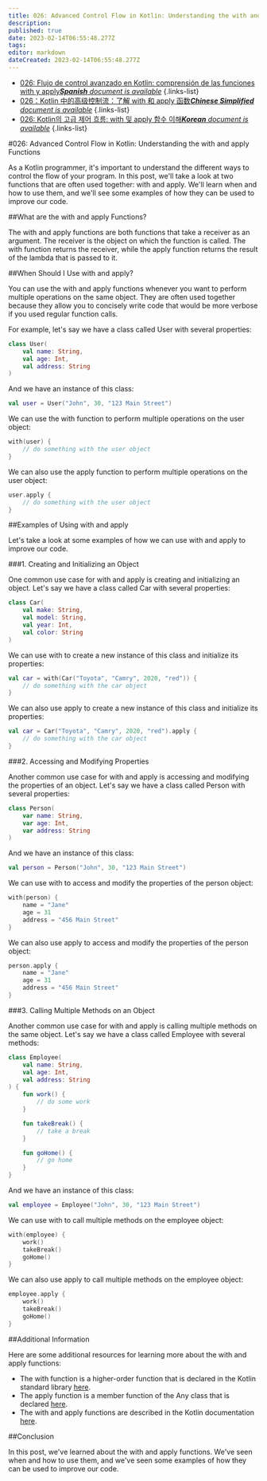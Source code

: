 ```yaml
---
title: 026: Advanced Control Flow in Kotlin: Understanding the with and apply Functions
description: 
published: true
date: 2023-02-14T06:55:48.277Z
tags: 
editor: markdown
dateCreated: 2023-02-14T06:55:48.277Z
---
```


- [026: Flujo de control avanzado en Kotlin: comprensión de las funciones with y apply***Spanish** document is available*](/es/Knowledge-base/Kotlin/Learning/026-advanced-control-flow-in-kotlin-understanding-the-with-and-apply-functions)
{.links-list}
- [026：Kotlin 中的高级控制流：了解 with 和 apply 函数***Chinese Simplified** document is available*](/zh/Knowledge-base/Kotlin/Learning/026-advanced-control-flow-in-kotlin-understanding-the-with-and-apply-functions)
{.links-list}
- [026: Kotlin의 고급 제어 흐름: with 및 apply 함수 이해***Korean** document is available*](/ko/Knowledge-base/Kotlin/Learning/026-advanced-control-flow-in-kotlin-understanding-the-with-and-apply-functions)
{.links-list}


#026: Advanced Control Flow in Kotlin: Understanding the with and apply Functions

As a Kotlin programmer, it's important to understand the different ways to control the flow of your program. In this post, we'll take a look at two functions that are often used together: with and apply. We'll learn when and how to use them, and we'll see some examples of how they can be used to improve our code.

##What are the with and apply Functions?

The with and apply functions are both functions that take a receiver as an argument. The receiver is the object on which the function is called. The with function returns the receiver, while the apply function returns the result of the lambda that is passed to it.

##When Should I Use with and apply?

You can use the with and apply functions whenever you want to perform multiple operations on the same object. They are often used together because they allow you to concisely write code that would be more verbose if you used regular function calls.

For example, let's say we have a class called User with several properties:

```kotlin
class User(
    val name: String,
    val age: Int,
    val address: String
)
```

And we have an instance of this class:

```kotlin
val user = User("John", 30, "123 Main Street")
```

We can use the with function to perform multiple operations on the user object:

```kotlin
with(user) {
    // do something with the user object
}
```

We can also use the apply function to perform multiple operations on the user object:

```kotlin
user.apply {
    // do something with the user object
}
```

##Examples of Using with and apply

Let's take a look at some examples of how we can use with and apply to improve our code.

###1. Creating and Initializing an Object

One common use case for with and apply is creating and initializing an object. Let's say we have a class called Car with several properties:

```kotlin
class Car(
    val make: String,
    val model: String,
    val year: Int,
    val color: String
)
```

We can use with to create a new instance of this class and initialize its properties:

```kotlin
val car = with(Car("Toyota", "Camry", 2020, "red")) {
    // do something with the car object
}
```

We can also use apply to create a new instance of this class and initialize its properties:

```kotlin
val car = Car("Toyota", "Camry", 2020, "red").apply {
    // do something with the car object
}
```

###2. Accessing and Modifying Properties

Another common use case for with and apply is accessing and modifying the properties of an object. Let's say we have a class called Person with several properties:

```kotlin
class Person(
    var name: String,
    var age: Int,
    var address: String
)
```

And we have an instance of this class:

```kotlin
val person = Person("John", 30, "123 Main Street")
```

We can use with to access and modify the properties of the person object:

```kotlin
with(person) {
    name = "Jane"
    age = 31
    address = "456 Main Street"
}
```

We can also use apply to access and modify the properties of the person object:

```kotlin
person.apply {
    name = "Jane"
    age = 31
    address = "456 Main Street"
}
```

###3. Calling Multiple Methods on an Object

Another common use case for with and apply is calling multiple methods on the same object. Let's say we have a class called Employee with several methods:

```kotlin
class Employee(
    val name: String,
    val age: Int,
    val address: String
) {
    fun work() {
        // do some work
    }

    fun takeBreak() {
        // take a break
    }

    fun goHome() {
        // go home
    }
}
```

And we have an instance of this class:

```kotlin
val employee = Employee("John", 30, "123 Main Street")
```

We can use with to call multiple methods on the employee object:

```kotlin
with(employee) {
    work()
    takeBreak()
    goHome()
}
```

We can also use apply to call multiple methods on the employee object:

```kotlin
employee.apply {
    work()
    takeBreak()
    goHome()
}
```

##Additional Information

Here are some additional resources for learning more about the with and apply functions:

- The with function is a higher-order function that is declared in the Kotlin standard library [here](https://kotlinlang.org/api/latest/jvm/stdlib/kotlin/-with/index.html).
- The apply function is a member function of the Any class that is declared [here](https://kotlinlang.org/api/latest/jvm/stdlib/kotlin/-any/apply.html).
- The with and apply functions are described in the Kotlin documentation [here](https://kotlinlang.org/docs/reference/lambdas.html#with-and-apply).

##Conclusion

In this post, we've learned about the with and apply functions. We've seen when and how to use them, and we've seen some examples of how they can be used to improve our code.